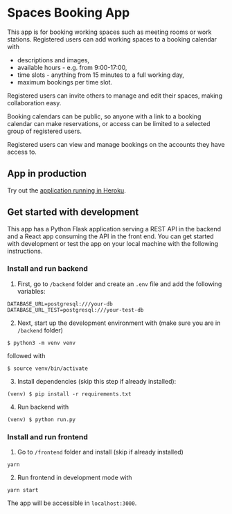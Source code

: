 # Spaces Booking App

This app is for booking working spaces such as meeting rooms or work stations. Registered users can add working spaces to a booking calendar with 

- descriptions and images, 
- available hours - e.g. from 9:00-17:00,  
- time slots - anything from 15 minutes to a full working day,
- maximum bookings per time slot. 

Registered users can invite others to manage and edit their spaces, making collaboration easy. 

Booking calendars can be public, so anyone with a link to a booking calendar can make reservations, or access can be limited to a selected group of registered users. 

Registered users can view and manage bookings on the accounts they have access to.

## App in production

Try out the [application running in Heroku](https://space-booker.herokuapp.com/).

## Get started with development

This app has a Python Flask application serving a REST API in the backend and a React app consuming the API in the front end. You can get started with development or test the app on your local machine with the following instructions.

### Install and run backend

1. First, go to `/backend` folder and create an `.env` file and add the following variables:

```
DATABASE_URL=postgresql:///your-db 
DATABASE_URL_TEST=postgresql:///your-test-db
```

2. Next, start up the development environment with (make sure you are in `/backend` folder)

```$ python3 -m venv venv```

followed with

```$ source venv/bin/activate```

3. Install dependencies (skip this step if already installed):

```(venv) $ pip install -r requirements.txt```

4. Run backend with

```(venv) $ python run.py```

### Install and run frontend

1. Go to `/frontend` folder and install (skip if already installed) 

`yarn`

2. Run frontend in development mode with

`yarn start`

The app will be accessible in `localhost:3000`.
